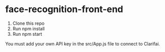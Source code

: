 # face-recognition-front-end
1. Clone this repo
2. Run npm install
3. Run npm start

You must add your own API key in the src/App.js file to connect to Clarifai.
